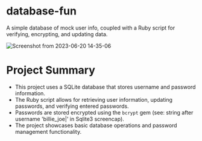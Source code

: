 # database-fun

A simple database of mock user info, coupled with a Ruby script for verifying, encrypting, and updating data.

![Screenshot from 2023-06-20 14-35-06](https://github.com/erikamaker/database-fun/assets/118931925/39611e6a-2e0d-4653-aaca-8eeb54de4186)

# Project Summary

* This project uses a SQLite database that stores username and password information.
* The Ruby script allows for retrieving user information, updating passwords, and verifying entered passwords.
* Passwords are stored encrypted using the `bcrypt` gem (see: string after username 'billie_joe|' in Sqlite3 screencap). 
* The project showcases basic database operations and password management functionality.
